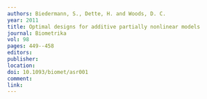 ```yaml
---
authors: Biedermann, S., Dette, H. and Woods, D. C. 
year: 2011 
title: Optimal designs for additive partially nonlinear models 
journal: Biometrika 
vol: 98 
pages: 449--458 
editors: 
publisher: 
location: 
doi: 10.1093/biomet/asr001 
comment: 
link: 
---
```

 
